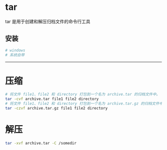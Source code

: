 # tar
tar 是用于创建和解压归档文件的命令行工具
## 安装
```sh
# windows
# 系统自带
```
---
# 压缩
```sh
# 将文件 file1、file2 和 directory 打包到一个名为 archive.tar 的归档文件中。
tar -cvf archive.tar file1 file2 directory
# 将文件 file1、file2 和 directory 打包到一个名为 archive.tar.gz 的归档文件中。
tar -czvf archive.tar.gz file1 file2 directory
```

# 解压
```sh
tar -xvf archive.tar -C /somedir
```